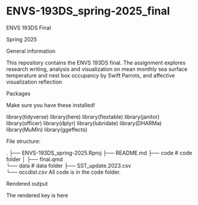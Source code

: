 # ENVS-193DS_spring-2025_final
ENVS 193DS Final

Spring 2025

General information

This repository contains the ENVS 193DS final. The assignment explores research writing, analysis and visualization on mean monthly sea surface temperature and nest box occupancy by Swift Parrots, and affective visualization reflection

Packages

Make sure you have these installed!

library(tidyverse) 
library(here) 
library(flextable) 
library(janitor) 
library(officer) 
library(dplyr)
library(lubridate)
library(DHARMa)
library(MuMIn)
library(ggeffects)

File structure:

.
├── ENVS-193DS_spring-2025.Rproj
├── README.md
├── code                                     # code folder
│   ├── final.qmd             
└── data                                     # data folder
    ├── SST_update.2023.csv  
    └── occdist.csv
All code is in the code folder.

Rendered output

The rendered key is here

